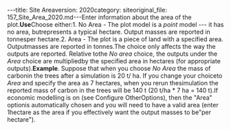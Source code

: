 ---title: Site Areaversion: 2020category: siteoriginal_file: 157_Site_Area_2020.md---Enter information about the area of the plot.**Use**Choose either:1.  No Area - The plot model is a *point* model --- it has no area, butrepresents a typical hectare. Output masses are reported in tonnesper hectare.2.  Area - The plot is a piece of land with a specified area. Outputmasses are reported in tonnes.The choice only affects the way the outputs are reported. Relative tothe *No area* choice, the outputs under the *Area* choice are multipliedby the specified area in hectares (for appropriate outputs).**Example**. Suppose that when you choose *No Area* the mass of carbonin the trees after a simulation is 20 t/ ha. If you change your choiceto *Area* and specify the area as 7 hectares, when you rerun thesimulation the reported mass of carbon in the trees will be 140 t (20 t/ha * 7 ha = 140 t).If economic modelling is on (see Configure OtherOptions), then the "Area" optionis automatically chosen and you will need to have a valid area (enter 1hectare as the area if you effectively want the output masses to be"per hectare").
